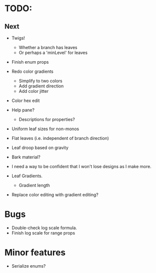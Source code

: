 # TODO:

## Next

* Twigs!
  * Whether a branch has leaves
  * Or perhaps a 'minLevel' for leaves
* Finish enum props
* Redo color gradients
  * Simplify to two colors
  * Add gradient direction
  * Add color jitter
* Color hex edit
* Help pane?
  * Descriptions for properties?
* Uniform leaf sizes for non-monos
* Flat leaves (i.e. independent of branch direction)
* Leaf droop based on gravity
* Bark material?

* I need a way to be confident that I won't lose designs as I make more.

* Leaf Gradients.
  * Gradient length

* Replace color editing with gradient editing?

# Bugs

* Double-check log scale formula.
* Finish log scale for range props

# Minor features

* Serialize enums?
